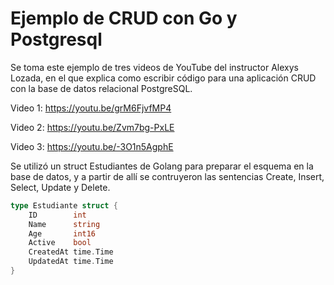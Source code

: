 # Ejemplo de CRUD con Go y Postgresql

Se toma este ejemplo de tres videos de YouTube del instructor Alexys Lozada, en el que explica como escribir código para una aplicación CRUD con la base de datos relacional PostgreSQL.

Video 1: <https://youtu.be/grM6FjvfMP4>

Video 2: <https://youtu.be/Zvm7bg-PxLE>

Video 3: <https://youtu.be/-3O1n5AgphE>

Se utilizó un struct Estudiantes de Golang para preparar el esquema en la base de datos, y a partir de allí se contruyeron las sentencias Create, Insert, Select, Update y Delete.

```go
type Estudiante struct {
    ID        int
    Name      string
    Age       int16
    Active    bool
    CreatedAt time.Time
    UpdatedAt time.Time
}
```
